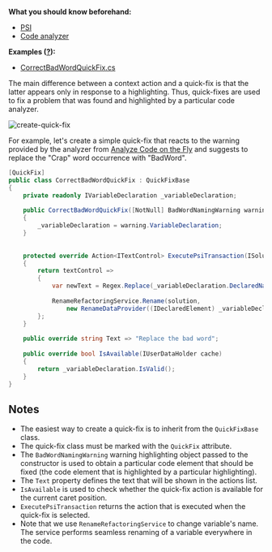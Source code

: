 [//]: # (title: Create a Quick-Fix)

**What you should know beforehand:**
* [PSI](NavigateCode.md#psi-basics)
* [Code analyzer](AnalyzeCodeOnTheFly.md)

**Examples ([?](HowTo_HowTo.md#sample-solution)):**
* [CorrectBadWordQuickFix.cs](https://github.com/JetBrains/sample-resharper-plugin/blob/master/SampleReSharperPlugin/src/QuickFix/CorrectBadWordQuickFix.cs)

The main difference between a context action and a quick-fix is that the latter appears only in response to a highlighting. Thus, quick-fixes are used to fix a problem that was found and highlighted by a particular code analyzer. 

![create-quick-fix](create-quick-fix.png)

For example, let's create a simple quick-fix that reacts to the warning provided by the analyzer from [Analyze Code on the Fly](AnalyzeCodeOnTheFly.md) and suggests to replace the "Crap" word occurrence with "BadWord".

```csharp
[QuickFix]
public class CorrectBadWordQuickFix : QuickFixBase
{
    private readonly IVariableDeclaration _variableDeclaration;
 
    public CorrectBadWordQuickFix([NotNull] BadWordNamingWarning warning)
    {
        _variableDeclaration = warning.VariableDeclaration;
    }
  
  
    protected override Action<ITextControl> ExecutePsiTransaction(ISolution solution, IProgressIndicator progress)
    {
        return textControl =>
        {
            var newText = Regex.Replace(_variableDeclaration.DeclaredName, "crap", "BadWord", RegexOptions.IgnoreCase);
             
            RenameRefactoringService.Rename(solution,
                new RenameDataProvider((IDeclaredElement) _variableDeclaration, newText), textControl);
        };
    }
  
    public override string Text => "Replace the bad word";
    
    public override bool IsAvailable(IUserDataHolder cache)
    {
        return _variableDeclaration.IsValid();
    }
}
```

## Notes
* The easiest way to create a quick-fix is to inherit from the `QuickFixBase` class.
* The quick-fix class must be marked with the `QuickFix` attribute.
* The `BadWordNamingWarning` warning highlighting object passed to the constructor is used to obtain a particular code element that should be fixed (the code element that is highlighted by a particular highlighting).
* The `Text` property defines the text that will be shown in the actions list.
* `IsAvailable` is used to check whether the quick-fix action is available for the current caret position.
* `ExecutePsiTransaction` returns the action that is executed when the quick-fix is selected.
* Note that we use `RenameRefactoringService` to change variable's name. The service performs seamless renaming of a variable everywhere in the code.
